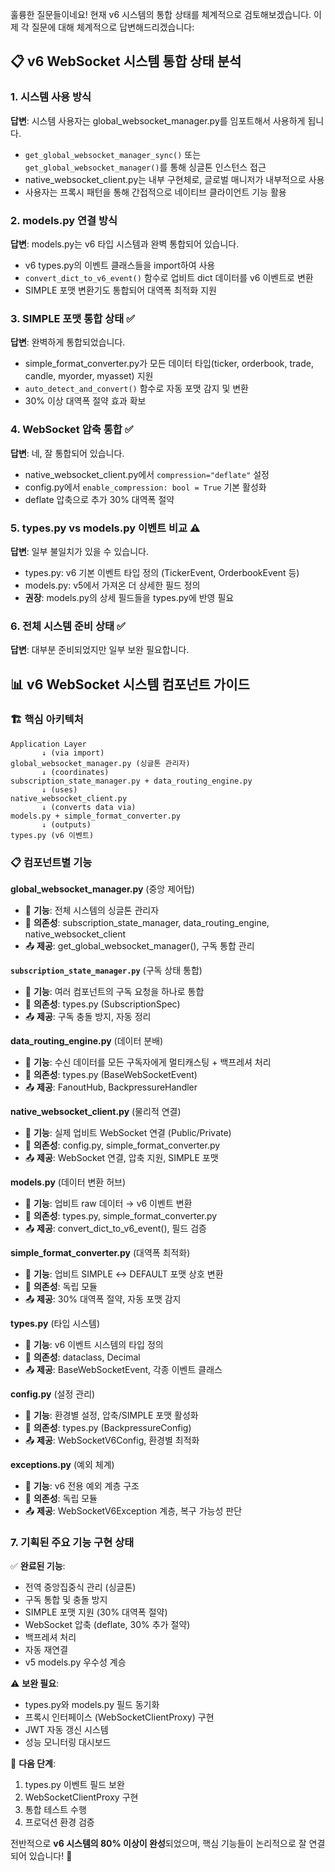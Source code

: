훌륭한 질문들이네요! 현재 v6 시스템의 통합 상태를 체계적으로 검토해보겠습니다. 이제 각 질문에 대해 체계적으로 답변해드리겠습니다:

## 📋 v6 WebSocket 시스템 통합 상태 분석

### 1. **시스템 사용 방식**
**답변**: 시스템 사용자는 global_websocket_manager.py를 임포트해서 사용하게 됩니다.
- `get_global_websocket_manager_sync()` 또는 `get_global_websocket_manager()`를 통해 싱글톤 인스턴스 접근
- native_websocket_client.py는 내부 구현체로, 글로벌 매니저가 내부적으로 사용
- 사용자는 프록시 패턴을 통해 간접적으로 네이티브 클라이언트 기능 활용

### 2. **models.py 연결 방식**
**답변**: models.py는 v6 타입 시스템과 완벽 통합되어 있습니다.
- v6 types.py의 이벤트 클래스들을 import하여 사용
- `convert_dict_to_v6_event()` 함수로 업비트 dict 데이터를 v6 이벤트로 변환
- SIMPLE 포맷 변환기도 통합되어 대역폭 최적화 지원

### 3. **SIMPLE 포맷 통합 상태** ✅
**답변**: 완벽하게 통합되었습니다.
- simple_format_converter.py가 모든 데이터 타입(ticker, orderbook, trade, candle, myorder, myasset) 지원
- `auto_detect_and_convert()` 함수로 자동 포맷 감지 및 변환
- 30% 이상 대역폭 절약 효과 확보

### 4. **WebSocket 압축 통합** ✅
**답변**: 네, 잘 통합되어 있습니다.
- native_websocket_client.py에서 `compression="deflate"` 설정
- config.py에서 `enable_compression: bool = True` 기본 활성화
- deflate 압축으로 추가 30% 대역폭 절약

### 5. **types.py vs models.py 이벤트 비교** ⚠️
**답변**: 일부 불일치가 있을 수 있습니다.
- types.py: v6 기본 이벤트 타입 정의 (TickerEvent, OrderbookEvent 등)
- models.py: v5에서 가져온 더 상세한 필드 정의
- **권장**: models.py의 상세 필드들을 types.py에 반영 필요

### 6. **전체 시스템 준비 상태** ✅
**답변**: 대부분 준비되었지만 일부 보완 필요합니다.

## 📊 v6 WebSocket 시스템 컴포넌트 가이드

### 🏗️ **핵심 아키텍처**
```
Application Layer
       ↓ (via import)
global_websocket_manager.py (싱글톤 관리자)
       ↓ (coordinates)
subscription_state_manager.py + data_routing_engine.py
       ↓ (uses)
native_websocket_client.py
       ↓ (converts data via)
models.py + simple_format_converter.py
       ↓ (outputs)
types.py (v6 이벤트)
```

### 📋 **컴포넌트별 기능**

**global_websocket_manager.py** (중앙 제어탑)
- 🎯 **기능**: 전체 시스템의 싱글톤 관리자
- 🔗 **의존성**: subscription_state_manager, data_routing_engine, native_websocket_client
- 📤 **제공**: get_global_websocket_manager(), 구독 통합 관리

**`subscription_state_manager.py`** (구독 상태 통합)
- 🎯 **기능**: 여러 컴포넌트의 구독 요청을 하나로 통합
- 🔗 **의존성**: types.py (SubscriptionSpec)
- 📤 **제공**: 구독 충돌 방지, 자동 정리

**data_routing_engine.py** (데이터 분배)
- 🎯 **기능**: 수신 데이터를 모든 구독자에게 멀티캐스팅 + 백프레셔 처리
- 🔗 **의존성**: types.py (BaseWebSocketEvent)
- 📤 **제공**: FanoutHub, BackpressureHandler

**native_websocket_client.py** (물리적 연결)
- 🎯 **기능**: 실제 업비트 WebSocket 연결 (Public/Private)
- 🔗 **의존성**: config.py, simple_format_converter.py
- 📤 **제공**: WebSocket 연결, 압축 지원, SIMPLE 포맷

**models.py** (데이터 변환 허브)
- 🎯 **기능**: 업비트 raw 데이터 → v6 이벤트 변환
- 🔗 **의존성**: types.py, simple_format_converter.py
- 📤 **제공**: convert_dict_to_v6_event(), 필드 검증

**simple_format_converter.py** (대역폭 최적화)
- 🎯 **기능**: 업비트 SIMPLE ↔ DEFAULT 포맷 상호 변환
- 🔗 **의존성**: 독립 모듈
- 📤 **제공**: 30% 대역폭 절약, 자동 포맷 감지

**types.py** (타입 시스템)
- 🎯 **기능**: v6 이벤트 시스템의 타입 정의
- 🔗 **의존성**: dataclass, Decimal
- 📤 **제공**: BaseWebSocketEvent, 각종 이벤트 클래스

**config.py** (설정 관리)
- 🎯 **기능**: 환경별 설정, 압축/SIMPLE 포맷 활성화
- 🔗 **의존성**: types.py (BackpressureConfig)
- 📤 **제공**: WebSocketV6Config, 환경별 최적화

**exceptions.py** (예외 체계)
- 🎯 **기능**: v6 전용 예외 계층 구조
- 🔗 **의존성**: 독립 모듈
- 📤 **제공**: WebSocketV6Exception 계층, 복구 가능성 판단

### 7. **기획된 주요 기능 구현 상태**

✅ **완료된 기능**:
- 전역 중앙집중식 관리 (싱글톤)
- 구독 통합 및 충돌 방지
- SIMPLE 포맷 지원 (30% 대역폭 절약)
- WebSocket 압축 (deflate, 30% 추가 절약)
- 백프레셔 처리
- 자동 재연결
- v5 models.py 우수성 계승

⚠️ **보완 필요**:
- types.py와 models.py 필드 동기화
- 프록시 인터페이스 (WebSocketClientProxy) 구현
- JWT 자동 갱신 시스템
- 성능 모니터링 대시보드

🔄 **다음 단계**:
1. types.py 이벤트 필드 보완
2. WebSocketClientProxy 구현
3. 통합 테스트 수행
4. 프로덕션 환경 검증

전반적으로 **v6 시스템의 80% 이상이 완성**되었으며, 핵심 기능들이 논리적으로 잘 연결되어 있습니다! 🎉
